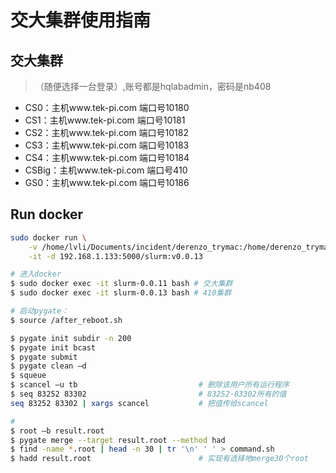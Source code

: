 # 交大集群使用指南

## 交大集群 
> （随便选择一台登录）,账号都是hqlabadmin，密码是nb408
* CS0：主机www.tek-pi.com 端口号10180
* CS1：主机www.tek-pi.com 端口号10181
* CS2：主机www.tek-pi.com 端口号10182
* CS3：主机www.tek-pi.com 端口号10183
* CS4：主机www.tek-pi.com 端口号10184
* CSBig：主机www.tek-pi.com 端口号410
* GS0：主机www.tek-pi.com 端口号10186

## Run docker
```bash
sudo docker run \
    -v /home/lvli/Documents/incident/derenzo_trymac:/home/derenzo_trymac \
    -it -d 192.168.1.133:5000/slurm:v0.0.13

# 进入docker
$ sudo docker exec -it slurm-0.0.11 bash # 交大集群
$ sudo docker exec -it slurm-0.0.13 bash # 410集群

# 启动pygate：
$ source /after_reboot.sh

$ pygate init subdir -n 200     
$ pygate init bcast   
$ pygate submit
$ pygate clean –d     
$ squeue
$ scancel –u tb                           # 删除该用户所有运行程序
$ seq 83252 83302                         # 83252-83302所有的值
seq 83252 83302 | xargs scancel           # 把值传给scancel

# 
$ root –b result.root
$ pygate merge --target result.root --method had
$ find -name *.root | head -n 30 | tr '\n' ' ' > command.sh
$ hadd result.root                        # 实现有选择地merge30个root
```